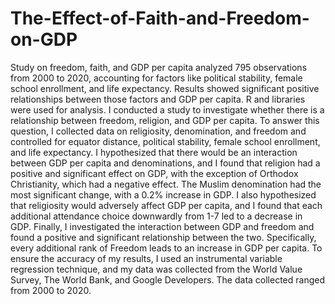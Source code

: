 # The-Effect-of-Faith-and-Freedom-on-GDP
Study on freedom, faith, and GDP per capita analyzed 795 observations from 2000 to 2020, accounting for factors like political stability, female school enrollment, and life expectancy. Results showed significant positive relationships between those factors and GDP per capita. R and libraries were used for analysis.
I conducted a study to investigate whether there is a relationship between freedom, religion, and GDP per capita. To answer this question, I collected data on religiosity, denomination, and freedom and controlled for equator distance, political stability, female school enrollment, and life expectancy.
I hypothesized that there would be an interaction between GDP per capita and denominations, and I found that religion had a positive and significant effect on GDP, with the exception of Orthodox Christianity, which had a negative effect. The Muslim denomination had the most significant change, with a 0.2% increase in GDP.
I also hypothesized that religiosity would adversely affect GDP per capita, and I found that each additional attendance choice downwardly from 1-7 led to a decrease in GDP.
Finally, I investigated the interaction between GDP and freedom and found a positive and significant relationship between the two. Specifically, every additional rank of Freedom leads to an increase in GDP per capita.
To ensure the accuracy of my results, I used an instrumental variable regression technique, and my data was collected from the World Value Survey, The World Bank, and Google Developers. The data collected ranged from 2000 to 2020.


